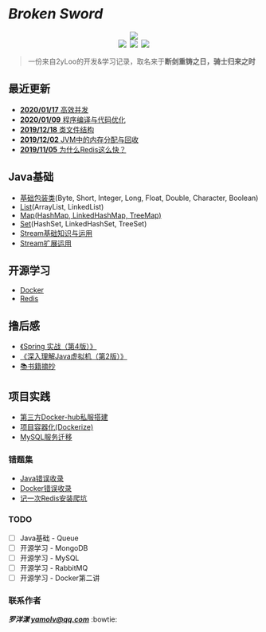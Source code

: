 # ***Broken Sword***
<div align="center"><img src="https://ossweb-img.qq.com/images/lol/web201310/skin/big92007.jpg"/></div>

<div align="center"><img src="https://img.shields.io/badge/WeChat-yamolv-green.svg?logo=Wechat"/>&ensp;<img src="https://img.shields.io/badge/%E7%BD%97%E6%B4%8B%E6%BC%BE-yamolv%40qq.com-red.svg?logo=Tencent%20QQ"/>&ensp;<img src="https://img.shields.io/badge/-1%E4%B8%87%E5%B0%8F%E6%97%B6%E7%9A%84%E9%94%A4%E7%82%BC%E6%98%AF%E4%BB%BB%E4%BD%95%E4%BA%BA%E4%BB%8E%E5%B9%B3%E5%87%A1%E5%8F%98%E6%88%90%E4%B8%96%E7%95%8C%E7%BA%A7%E5%A4%A7%E5%B8%88%E7%9A%84%E5%BF%85%E8%A6%81%E6%9D%A1%E4%BB%B6-blue?logo=Java"/></div>

> 一份来自2yLoo的开发&学习记录，取名来于**断剑重铸之日，骑士归来之时**

## **最近更新**
- [**2020/01/17** 高效并发](https://github.com/2yLoo/broken-sowrd/blob/master/book-review/inside-in-jvm/EfficientConcurrent.md)
- [**2020/01/09** 程序编译与代码优化](https://github.com/2yLoo/broken-sowrd/blob/master/book-review/inside-in-jvm/ProgramCompileAndCodeOptimize.md)
- [**2019/12/18** 类文件结构](https://github.com/2yLoo/broken-sowrd/blob/master/book-review/inside-in-jvm/MemoryAllocationAndRecovery.md)
- [**2019/12/02** JVM中的内存分配与回收](https://github.com/2yLoo/broken-sowrd/blob/master/book-review/inside-in-jvm/MemoryAllocationAndRecovery.md)
- [**2019/11/05** 为什么Redis这么快？](https://github.com/2yLoo/broken-sowrd/blob/master/open-sources/Redis/WhyRedisFast.md)

## **Java基础**
- [基础包装类](https://github.com/2yLoo/broken-sowrd/blob/master/java-base/lang/wraps.md)(Byte, Short, Integer, Long, Float, Double, Character, Boolean)
- [List](https://github.com/2yLoo/broken-sowrd/blob/master/java-base/util/Collection/List.md)(ArrayList, LinkedList)
- [Map(HashMap, LinkedHashMap, TreeMap)](https://github.com/2yLoo/broken-sowrd/tree/master/java-base/util/Map)
- [Set](https://github.com/2yLoo/broken-sowrd/blob/master/java-base/util/Collection/Set.md)(HashSet, LinkedHashSet, TreeSet)
- [Stream基础知识与运用](https://github.com/2yLoo/broken-sowrd/blob/master/java-base/notes/StreamBase.md)
- [Stream扩展运用](https://github.com/2yLoo/broken-sowrd/blob/master/java-base/notes/StreamExtension.md)

## **开源学习**
- [Docker](https://github.com/2yLoo/broken-sowrd/tree/master/open-sources/docker)
- [Redis](https://github.com/2yLoo/broken-sowrd/blob/master/open-sources/Redis/)

## **撸后感**
- [《Spring 实战（第4版）》](https://github.com/2yLoo/broken-sowrd/tree/master/book-review/spring-in-action-4)
- [《深入理解Java虚拟机（第2版）》](https://github.com/2yLoo/broken-sowrd/tree/master/book-review/inside-in-jvm)
- [📚书籍摘抄](https://github.com/2yLoo/broken-sowrd/blob/master/book-review/excerpts.md)

## **项目实践**
- [第三方Docker-hub私服搭建](https://github.com/2yLoo/broken-sowrd/blob/master/project-practice/docker/ProjectDockerize.md)
- [项目容器化(Dockerize)](https://github.com/2yLoo/broken-sowrd/blob/master/project-practice/docker/ProjectDockerize.md)
- [MySQL服务迁移](https://github.com/2yLoo/broken-sowrd/blob/master/project-practice/MySQLMigration.md)

### **错题集**
- [Java错误收录](https://github.com/2yLoo/broken-sowrd/blob/master/mistake-record/JavaTrouble.md)
- [Docker错误收录](https://github.com/2yLoo/broken-sowrd/blob/master/mistake-record/DockerTrouble.md)
- [记一次Redis安装爬坑](https://github.com/2yLoo/broken-sowrd/blob/master/mistake-record/RedisInstall.md)

### **TODO**
- [ ] Java基础 - Queue
- [ ] 开源学习 - MongoDB
- [ ] 开源学习 - MySQL
- [ ] 开源学习 - RabbitMQ
- [ ] 开源学习 - Docker第二讲

### **联系作者**
***罗洋漾 yamolv@qq.com*** :bowtie:
